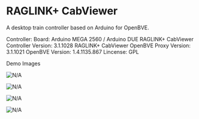 # RAGLINK+ CabViewer
A desktop train controller based on Arduino for OpenBVE.

Controller:
Board: Arduino MEGA 2560 / Arduino DUE
RAGLINK+ CabViewer Controller Version: 3.1.1028
RAGLINK+ CabViewer OpenBVE Proxy Version: 3.1.1021
OpenBVE Version: 1.4.1135.867
Lincense: GPL

Demo Images

![N/A](https://raw.githubusercontent.com/TSDArthur/RAGDOLLCAT/master/Demo%20Images/Controller_3.jpg)

![N/A](https://raw.githubusercontent.com/TSDArthur/RAGDOLLCAT/master/Demo%20Images/Controller_2.jpg)

![N/A](https://raw.githubusercontent.com/TSDArthur/RAGDOLLCAT/master/Demo%20Images/Controller_1.jpg)

![N/A](https://raw.githubusercontent.com/TSDArthur/RAGDOLLCAT/master/Demo%20Images/Control%20Panel.jpg)
